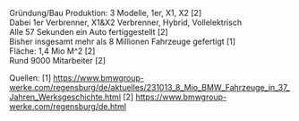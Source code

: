 Gründung/Bau 
Produktion: 3 Modelle, 1er, X1, X2 [2]  
Dabei 1er Verbrenner, X1&X2 Verbrenner, Hybrid, Vollelektrisch  
Alle 57 Sekunden ein Auto fertiggestellt [2]  
Bisher insgesamt mehr als 8 Millionen Fahrzeuge gefertigt [1]  
Fläche: 1,4 Mio M^2 [2]  
Rund 9000 Mitarbeiter [2]  

Quellen:
[1] https://www.bmwgroup-werke.com/regensburg/de/aktuelles/231013_8_Mio_BMW_Fahrzeuge_in_37_Jahren_Werksgeschichte.html
[2] https://www.bmwgroup-werke.com/regensburg/de.html